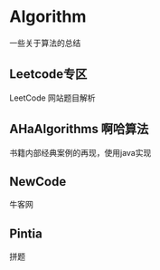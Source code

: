 # Algorithm
一些关于算法的总结
## Leetcode专区
LeetCode  网站题目解析

## AHaAlgorithms 啊哈算法  
书籍内部经典案例的再现，使用java实现

## NewCode
牛客网

## Pintia
拼题